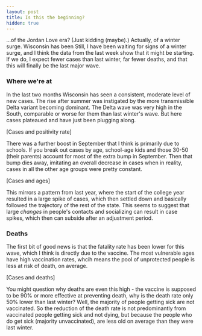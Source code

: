 ```yaml
---
layout: post
title: Is this the beginning?
hidden: true
---
```


...of the Jordan Love era? (Just kidding (maybe).) Actually, of a winter surge. Wisconsin has been 
Still, I have been waiting for signs of a winter surge, and I think the data from the last week show that it might be starting. If we do, I expect fewer cases than last winter, far fewer deaths, and that this will finally be the last major wave.

### Where we're at

In the last two months Wisconsin has seen a consistent, moderate level of new cases. The rise after summer was instigated by the more transmissible Delta variant becoming dominant. The Delta wave was very high in the South, comparable or worse for them than last winter's wave. But here cases plateaued and have just been plugging along. 

[Cases and positivity rate]

There was a further boost in September that I think is primarily due to schools. If you break out cases by age, school-age kids and those 30-50 (their parents) account for most of the extra bump in September. Then that bump dies away, imitating an overall decrease in cases when in reality, cases in all the other age groups were pretty constant.

[Cases and ages]

This mirrors a pattern from last year, where the start of the college year resulted in a large spike of cases, which then settled down and basically followed the trajectory of the rest of the state. This seems to suggest that large *changes* in people's contacts and socializing can result in case spikes, which then can subside after an adjustment period.

### Deaths

The first bit of good news is that the fatality rate has been lower for this wave, which I think is directly due to the vaccine. The most vulnerable ages have high vaccination rates, whcih means the pool of unprotected people is less at risk of death, on average. 

[Cases and deaths]

You might question why deaths are even this high - the vaccine is supposed to be 90% or more effective at preventing death, why is the death rate only 50% lower than last winter? Well, the majority of people getting sick are not vaccinated. So the reduction of the death rate is not predominantly from vaccinated people getting sick and not dying, but because the people who do get sick (majority unvaccinated), are less old on average than they were last winter.

